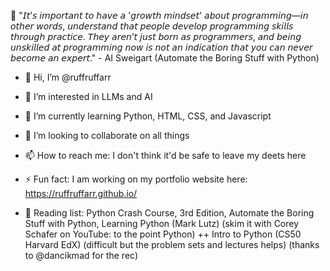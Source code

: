 🌱 "𝘐𝘵’𝘴 𝘪𝘮𝘱𝘰𝘳𝘵𝘢𝘯𝘵 𝘵𝘰 𝘩𝘢𝘷𝘦 𝘢 '𝘨𝘳𝘰𝘸𝘵𝘩 𝘮𝘪𝘯𝘥𝘴𝘦𝘵' 𝘢𝘣𝘰𝘶𝘵 𝘱𝘳𝘰𝘨𝘳𝘢𝘮𝘮𝘪𝘯𝘨—𝘪𝘯 𝘰𝘵𝘩𝘦𝘳 𝘸𝘰𝘳𝘥𝘴, 𝘶𝘯𝘥𝘦𝘳𝘴𝘵𝘢𝘯𝘥 𝘵𝘩𝘢𝘵 𝘱𝘦𝘰𝘱𝘭𝘦 𝘥𝘦𝘷𝘦𝘭𝘰𝘱 𝘱𝘳𝘰𝘨𝘳𝘢𝘮𝘮𝘪𝘯𝘨 𝘴𝘬𝘪𝘭𝘭𝘴 𝘵𝘩𝘳𝘰𝘶𝘨𝘩 𝘱𝘳𝘢𝘤𝘵𝘪𝘤𝘦. 𝘛𝘩𝘦𝘺 𝘢𝘳𝘦𝘯’𝘵 𝘫𝘶𝘴𝘵 𝘣𝘰𝘳𝘯 𝘢𝘴 𝘱𝘳𝘰𝘨𝘳𝘢𝘮𝘮𝘦𝘳𝘴, 𝘢𝘯𝘥 𝘣𝘦𝘪𝘯𝘨 𝘶𝘯𝘴𝘬𝘪𝘭𝘭𝘦𝘥 𝘢𝘵 𝘱𝘳𝘰𝘨𝘳𝘢𝘮𝘮𝘪𝘯𝘨 𝘯𝘰𝘸 𝘪𝘴 𝘯𝘰𝘵 𝘢𝘯 𝘪𝘯𝘥𝘪𝘤𝘢𝘵𝘪𝘰𝘯 𝘵𝘩𝘢𝘵 𝘺𝘰𝘶 𝘤𝘢𝘯 𝘯𝘦𝘷𝘦𝘳 𝘣𝘦𝘤𝘰𝘮𝘦 𝘢𝘯 𝘦𝘹𝘱𝘦𝘳𝘵." - AI Sweigart (Automate the Boring Stuff with Python)

- 👋 Hi, I’m @ruffruffarr
- 👀 I’m interested in LLMs and AI 
- 💎 I’m currently learning Python, HTML, CSS, and Javascript
- 💞️ I’m looking to collaborate on all things 
- 📫 How to reach me: I don't think it'd be safe to leave my deets here 
- ⚡ Fun fact: I am working on my portfolio website here: https://ruffruffarr.github.io/
  
- 📖 Reading list: Python Crash Course, 3rd Edition, Automate the Boring Stuff with Python, Learning Python (Mark Lutz) (skim it with Corey Schafer on YouTube: to the point Python) ++ Intro to Python (CS50 Harvard EdX) (difficult but the problem sets and lectures helps) (thanks to @dancikmad for the rec)

<!---
ruffruffarr/ruffruffarr is a ✨ special ✨ repository because its `README.md` (this file) appears on your GitHub profile.
You can click the Preview link to take a look at your changes.
--->

